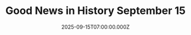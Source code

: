 ---
title: "Good News in History September 15"
date: 2025-09-15T07:00:00.000Z
category: Human Kindness
externalLink: "https://www.goodnewsnetwork.org/events060915/"
image: ""
excerpt: "Many happy returns to a brilliant Brit, Tom Hardy, who turns 48 years old today. The London actor got his start in Ridley Scott’s Black Hawk Down, and preceded along a course of action and adventure films to rival any actor of the 21st century, including Inception, Dark Knight Rises, and Mad Max: Fury Road. The charismatic Londoner […] The…"
---